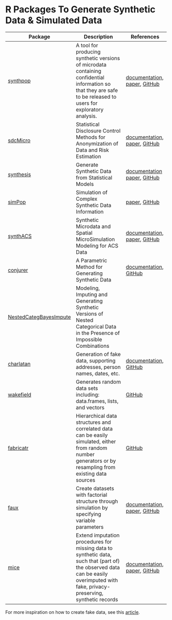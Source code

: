 # R Packages To Generate Synthetic Data & Simulated Data

| Package | Description | References |
|---------|-------------|--------------|
| [synthpop](https://cran.r-project.org/web/packages/synthpop/index.html) | A tool for producing synthetic versions of microdata containing confidential information so that they are safe to be released to users for exploratory analysis. | [documentation](https://cran.r-project.org/web/packages/synthpop/index.html), [paper](https://www.jstatsoft.org/article/view/v074i11), [GitHub](https://github.com/bnowok/synthpop)
| [sdcMicro](https://cran.r-project.org/web/packages/sdcMicro/index.html) | Statistical Disclosure Control Methods for Anonymization of Data and Risk Estimation | [documentation](https://cran.r-project.org/web/packages/sdcMicro/vignettes/recordSwapping.html), [paper](https://doi.org/10.18637%2Fjss.v067.i04), [GitHub](https://github.com/sdcTools/sdcMicro)
| [synthesis](https://cran.r-project.org/web/packages/synthesis/index.html) | Generate Synthetic Data from Statistical Models | [documentation](https://sdctools.github.io/sdcMicro/index.html) [paper](https://doi.org/10.1016%2Fj.advwatres.2019.103430), [GitHub](https://github.com/zejiang-unsw/synthesis/issues)
| [simPop](https://cran.r-project.org/web/packages/simPop/index.html) | Simulation of Complex Synthetic Data Information | [paper](https://doi.org/10.18637%2Fjss.v079.i10), [GitHub](https://github.com/statistikat/simPop)
| [synthACS](https://cran.r-project.org/web/packages/synthACS/index.html) | Synthetic Microdata and Spatial MicroSimulation Modeling for ACS Data | [documentation](https://cran.r-project.org/web/packages/synthACS/vignettes/jss_synthACS.pdf), [paper](https://doi.org/10.18637%2Fjss.v104.i07), [GitHub](https://github.com/alexWhitworth/synthACS)
| [conjurer](https://cran.r-project.org/web/packages/conjurer/index.html) | A Parametric Method for Generating Synthetic Data | [documentation](https://cran.r-project.org/web/packages/conjurer/vignettes/introduction_to_conjurer.html), [GitHub](https://github.com/SidharthMacherla/conjurer)
| [NestedCategBayesImpute](https://cran.r-project.org/web/packages/NestedCategBayesImpute/index.html) | Modeling, Imputing and Generating Synthetic Versions of Nested Categorical Data in the Presence of Impossible Combinations |
| [charlatan](https://cran.r-project.org/web/packages/charlatan/index.html) | Generation of fake data, supporting addresses, person names, dates, etc. | [documentation](https://cran.r-project.org/web/packages/charlatan/vignettes/charlatan.html), [GitHub](https://github.com/ropensci/charlatan)
| [wakefield](https://cran.r-project.org/web/packages/wakefield/index.html) | Generates random data sets including: data.frames, lists, and vectors | [GitHub](https://github.com/trinker/wakefield)
| [fabricatr](https://cran.r-project.org/web/packages/fabricatr/index.html) | Hierarchical data structures and correlated data can be easily simulated, either from random number generators or by resampling from existing data sources | [GitHub](https://github.com/DeclareDesign/fabricatr)
| [faux](https://cran.r-project.org/web/packages/faux/index.html) | Create datasets with factorial structure through simulation by specifying variable parameters | [documentation](https://debruine.github.io/faux/), [paper](https://doi.org/10.5281%2Fzenodo.2669586), [GitHub](https://github.com/debruine/faux)
| [mice](https://cran.r-project.org/web/packages/mice/index.html) | Extend imputation procedures for missing data to synthetic data, such that (part of) the observed data can be easily overimputed with fake, privacy-preserving, synthetic records | [documentation](https://www.gerkovink.com/miceVignettes/synthetic/synthetic.html), [paper](https://www.mdpi.com/2624-8611/3/4/45), [GitHub](https://github.com/amices/mice)

For more inspiration on how to create fake data, see this [article](https://rviews.rstudio.com/2020/09/09/fake-data-with-r/).


